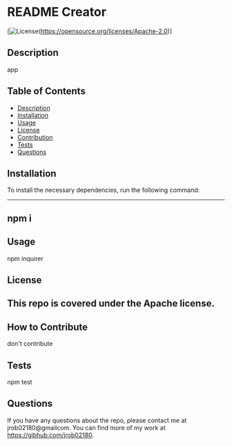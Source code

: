 # README Creator
  
  [![License](https://img.shields.io/badge/License-Apache_2.0-blue.svg)(https://opensource.org/licenses/Apache-2.0)]

  ## Description
  
 app
  
  ## Table of Contents 
    
  - [Description](#description)
  - [Installation](#installation) 
  - [Usage](#usage)
  - [License](#license)
  - [Contribution](#contribution)
  - [Tests](#tests)
  - [Questions](#questions)
  
  ## Installation
  
  To install the necessary dependencies, run the following command: 

  ---
 npm i  
  ---

  ## Usage
  
 npm inquirer
     
  ## License
  
 This repo is covered under the Apache license.
  ---
    
  ## How to Contribute
  
 don't contribute

  ## Tests
  
  npm test

  ## Questions

  If you have any questions about the repo, please contact me at jrob02180@gmailcom. You can find more of my work at https://gibhub.com/jrob02180.

